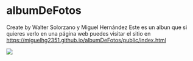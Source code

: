# albumDeFotos
Create by Walter Solorzano y Miguel Hernández
Este es un albun que si quieres verlo en una página web puedes visitar el sitio en https://miguelhg2351.github.io/albumDeFotos/public/index.html

![](https://repository-images.githubusercontent.com/250769272/30e31e80-70af-11ea-8217-d3b136d235cc)
